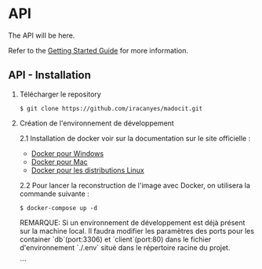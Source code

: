 # API

The API will be here.

Refer to the [Getting Started Guide](https://api-platform.com/docs/distribution) for more information.

## API - Installation

1. Télécharger le repository

   ```
   $ git clone https://github.com/iracanyes/madocit.git
   ```
2. Création de l'environnement de développement

   2.1 Installation de docker voir sur la documentation sur le site officielle :
      * [Docker pour Windows](https://docs.docker.com/docker-for-windows/install/ "Installation Docker dans un environnement Windows")
      * [Docker pour Mac](https://docs.docker.com/docker-for-mac/install/ "Installation Docker dans un environnement Mac")
      * [Docker pour les distributions Linux](https://docs.docker.com/v17.09/engine/installation/linux/docker-ce/ubuntu/ "Installation Docker dans un environnement Linux")
   
   2.2 Pour lancer la reconstruction de l'image avec Docker, on utilisera la commande suivante : 
   ```
   $ docker-compose up -d
   ```
   <p class='alert-danger'>
    REMARQUE: Si un environnement de développement est déjà présent sur la machine local. Il faudra modifier les paramètres des ports pour les container `db`(port:3306) et `client`(port:80) dans le fichier d'environnement `./.env` situé dans le répertoire racine du projet.
   </p>
   ```
   
   ```
   
